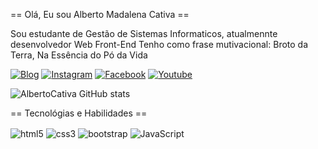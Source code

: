== Olá, Eu sou Alberto Madalena Cativa ==

Sou estudante de Gestão de Sistemas Informaticos, atualmennte desenvolvedor Web Front-End
Tenho como frase mutivacional: Broto da Terra, Na Essência do Pó da Vida

[![Blog](https://img.shields.io/badge/Blogger-FF5722?style=for-the-badge&logo=blogger&logoColor=white)](https://portalbertocativa.netlify.app/)
[![Instagram](https://img.shields.io/badge/Instagram-E4405F?style=for-the-badge&logo=instagram&logoColor=white)](https://www.instagram.com/androdesigner12)
[![Facebook](https://img.shields.io/badge/Facebook-1877F2?style=for-the-badge&logo=facebook&logoColor=white)](https://web.facebook.com/andromega.mrx)
[![Youtube](https://img.shields.io/badge/YouTube-FF0000?style=for-the-badge&logo=youtube&logoColor=white)](https://www.youtube.com/@ReflePensando6735)

![AlbertoCativa GitHub stats](https://github-readme-stats.vercel.app/api?username=albertocativa&show_icons=true&theme=radical)

== Tecnológias e Habilidades ==

<div style="display:inline_block">
    <img align="center" src="https://img.shields.io/badge/HTML5-E34F26?style=for-the-badge&logo=html5&logoColor=white" alt="html5">
    <img align="center" src="https://img.shields.io/badge/CSS3-1572B6?style=for-the-badge&logo=css3&logoColor=white" alt="css3">
    <img align="center" src="https://img.shields.io/badge/Bootstrap-563D7C?style=for-the-badge&logo=bootstrap&logoColor=white" alt="bootstrap">
    <img align="center" src="https://img.shields.io/badge/JavaScript-F7DF1E?style=for-the-badge&logo=javascript&logoColor=black" alt="JavaScript">
</div><br>


